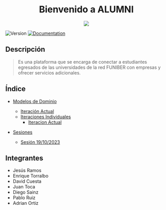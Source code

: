 <h1 align="center">Bienvenido a ALUMNI </h1>
<div align="center">
  <image src="./Imágenes/Logo.png" align="center">
</div>
<p>
  <img alt="Version" src="https://img.shields.io/badge/version-1.0-blue.svg?cacheSeconds=2592000" />
  <a href="empty" target="_blank">
    <img alt="Documentation" src="https://img.shields.io/badge/documentation-yes-brightgreen.svg" />
  </a>
</p>

## Descripción

> Es una plataforma que se encarga de conectar a estudiantes egresados de las universidades de la red FUNIBER con empresas y ofrecer servicios adicionales.

## Índice

 - [Modelos de Dominio](/Modelos_de_Dominio/Modelos_Finales)
   - [Iteración Actual](/Modelos_de_Dominio/Modelos_Finales/Primera_Iteración/Modelo_de_Dominio.md)
   - [Iteraciones Individuales](/Modelos_de_Dominio/Modelos_Individuales/)
     - [Iteracion Actual](/Modelos_de_Dominio/Modelos_Individuales/Primera_Iteración/)

 - [Sesiones](/Sesiones/)
   - [Sesión 19/10/2023](/Sesiones/19-10-2023/)

 ## Integrantes

- Jesús Ramos
- Enrique Torralbo
- David Cuesta
- Juan Toca
- Diego Sainz
- Pablo Ruiz
- Adrian Ortiz


